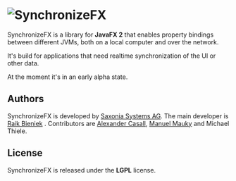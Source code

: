 # ![SynchronizeFX](https://raw.github.com/saxsys/SynchronizeFX/master/src/site/resources/images/synchronizeFX_logo.png)

SynchronizeFX is a library for **JavaFX 2** that enables property bindings between different JVMs, both on a local computer and over the network.

It's build for applications that need realtime synchronization of the UI or other data.

At the moment it's in an early alpha state.

## Authors
SynchronizeFX is developed by [Saxonia Systems AG](https://github.com/saxsys). The main developer is [Raik Bieniek](https://github.com/rbi) . Contributors are [Alexander Casall](https://github.com/sialcasa), [Manuel Mauky](https://github.com/lestard) and Michael Thiele.

## License
SynchronizeFX is released under the **LGPL** license.
